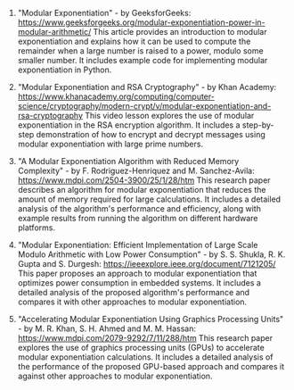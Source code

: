 

1. "Modular Exponentiation" - by GeeksforGeeks: 
https://www.geeksforgeeks.org/modular-exponentiation-power-in-modular-arithmetic/
This article provides an introduction to modular exponentiation and explains how it can be used to compute the remainder when a large number is raised to a power, modulo some smaller number. It includes example code for implementing modular exponentiation in Python.

2. "Modular Exponentiation and RSA Cryptography" - by Khan Academy:
https://www.khanacademy.org/computing/computer-science/cryptography/modern-crypt/v/modular-exponentiation-and-rsa-cryptography
This video lesson explores the use of modular exponentiation in the RSA encryption algorithm. It includes a step-by-step demonstration of how to encrypt and decrypt messages using modular exponentiation with large prime numbers.

3. "A Modular Exponentiation Algorithm with Reduced Memory Complexity" - by F. Rodriguez-Henriquez and M. Sanchez-Avila:
https://www.mdpi.com/2504-3900/25/1/28/htm
This research paper describes an algorithm for modular exponentiation that reduces the amount of memory required for large calculations. It includes a detailed analysis of the algorithm's performance and efficiency, along with example results from running the algorithm on different hardware platforms.

4. "Modular Exponentiation: Efficient Implementation of Large Scale Modulo Arithmetic with Low Power Consumption" - by S. S. Shukla, R. K. Gupta and S. Durgesh:
https://ieeexplore.ieee.org/document/7121205/
This paper proposes an approach to modular exponentiation that optimizes power consumption in embedded systems. It includes a detailed analysis of the proposed algorithm's performance and compares it with other approaches to modular exponentiation.

5. "Accelerating Modular Exponentiation Using Graphics Processing Units" - by M. R. Khan, S. H. Ahmed and M. M. Hassan:
https://www.mdpi.com/2079-9292/7/11/288/htm
This research paper explores the use of graphics processing units (GPUs) to accelerate modular exponentiation calculations. It includes a detailed analysis of the performance of the proposed GPU-based approach and compares it against other approaches to modular exponentiation.